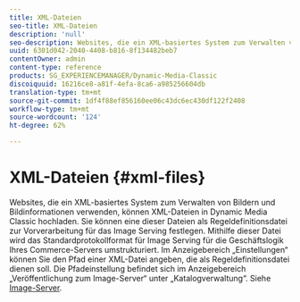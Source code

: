 ```yaml
---
title: XML-Dateien
seo-title: XML-Dateien
description: 'null'
seo-description: Websites, die ein XML-basiertes System zum Verwalten von Bildern und Bildinformationen verwenden, können XML-Dateien in Dynamic Media Classic hochladen. Weitere Informationen zu XML-Dateien.
uuid: 6301d042-2040-4408-b816-8f134482beb7
contentOwner: admin
content-type: reference
products: SG_EXPERIENCEMANAGER/Dynamic-Media-Classic
discoiquuid: 16216ce8-a81f-4efa-8ca6-a985256604db
translation-type: tm+mt
source-git-commit: 1df4f88ef856160ee06c43dc6ec430df122f2408
workflow-type: tm+mt
source-wordcount: '124'
ht-degree: 62%

---
```



# XML-Dateien {#xml-files}

Websites, die ein XML-basiertes System zum Verwalten von Bildern und Bildinformationen verwenden, können XML-Dateien in Dynamic Media Classic hochladen. Sie können eine dieser Dateien als Regeldefinitionsdatei zur Vorverarbeitung für das Image Serving festlegen. Mithilfe dieser Datei wird das Standardprotokollformat für Image Serving für die Geschäftslogik Ihres Commerce-Servers umstrukturiert. Im Anzeigebereich „Einstellungen“ können Sie den Pfad einer XML-Datei angeben, die als Regeldefinitionsdatei dienen soll. Die Pfadeinstellung befindet sich im Anzeigebereich „Veröffentlichung zum Image-Server“ unter „Katalogverwaltung“. Siehe [Image-Server](publish-setup.md#image_server).
